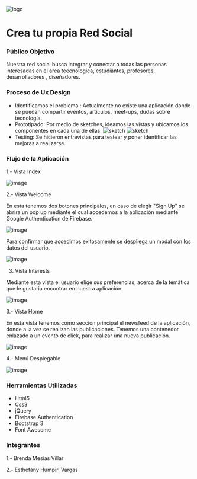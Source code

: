 ![logo](https://github.com/brendamesias/connecTech/blob/master/assets/images/laboratoria.png?raw=true)

# Crea tu propia Red Social 

### Público Objetivo
Nuestra red social busca integrar y conectar a todas las personas interesadas en el area teecnologica, estudiantes, profesores, desarrolladores , diseñadores.

### Proceso de Ux Design 
- Identificamos el problema : Actualmente no existe una aplicación donde se puedan compartir eventos, articulos, meet-ups, dudas sobre tecnología. 
- Prototipado: Por medio de sketches, ideamos las vistas y ubicamos los componentes en cada una de ellas.
![sketch](https://github.com/brendamesias/connecTech/blob/master/assets/images/sketch1.jpg?raw=true)
![sketch](https://github.com/brendamesias/connecTech/blob/master/assets/images/sketch2.jpg)
- Testing: Se hicieron entrevistas para testear y poner identificar las mejoras a realizarse.

### Flujo de la Aplicación
1.- Vista Index

![image](https://github.com/brendamesias/connecTech/blob/master/assets/images/capture1.PNG?raw=true)

2.- Vista Welcome

En esta tenemos dos botones principales, en caso de  elegir "Sign Up" se abrira un pop up mediante el cual accedemos a la aplicación mediante Google Authentication de Firebase.

![image](https://github.com/brendamesias/connecTech/blob/master/assets/images/capture2.PNG?raw=true)


Para confirmar que accedimos exitosamente se despliega un modal con los datos del usuario.

![image](https://github.com/brendamesias/connecTech/blob/master/assets/images/capture3.PNG?raw=true)

3. Vista Interests

Mediante esta vista el usuario elige sus preferencias, acerca de la temática que le gustaria encontrar en nuestra aplicación.

![image](https://github.com/brendamesias/connecTech/blob/master/assets/images/capture5.PNG?raw=true)

3.- Vista Home

En esta vista tenemos como seccion principal el newsfeed de la aplicación, donde a la vez se realizan las publicaciones.
Tenemos una contenedor enlazado a un evento de click, para realizar una nueva publicación. 

![image](https://github.com/brendamesias/connecTech/blob/master/assets/images/capture4.PNG?raw=true)

4.- Menú Desplegable

![image](https://github.com/brendamesias/connecTech/blob/master/assets/images/capture6.PNG?raw=true)

### Herramientas Utilizadas 
- Html5
- Css3
- jQuery
- Firebase Authentication
- Bootstrap 3
- Font Awesome

### Integrantes 

1.- Brenda Mesias Villar

2.- Esthefany Humpiri Vargas
